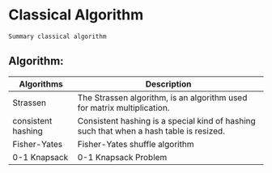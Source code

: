 # Classical Algorithm
    Summary classical algorithm

## Algorithm:

|    Algorithms      |  Description  |
| -----------------  | ------------- |
|     Strassen       | The Strassen algorithm, is an algorithm used for matrix multiplication.  |
| consistent hashing | Consistent hashing is a special kind of hashing such that when a hash table is resized. |
|    Fisher-Yates    | Fisher-Yates shuffle algorithm |
|    0-1 Knapsack    |  0-1 Knapsack Problem |
